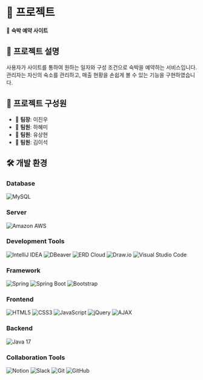 # 🚀 프로젝트

🏨 **숙박 예약 사이트**

## 📖 프로젝트 설명
사용자가 사이트를 통하여 원하는 일자와 구성 조건으로 숙박을 예약하는 서비스입니다. 관리자는 자신의 숙소를 관리하고, 매출 현황을 손쉽게 볼 수 있는 기능을 구현하였습니다.

## 👥 프로젝트 구성원
- 👑 **팀장**: 이진우
- 👤 **팀원**: 하혜미
- 👤 **팀원**: 유상현
- 👤 **팀원**: 김이석

## 🛠 개발 환경

### Database
![MySQL](https://img.shields.io/badge/MySQL-4479A1?style=for-the-badge&logo=mysql&logoColor=white)

### Server
![Amazon AWS](https://img.shields.io/badge/Amazon%20AWS-232F3E?style=for-the-badge&logo=amazon-aws&logoColor=white)

### Development Tools
![IntelliJ IDEA](https://img.shields.io/badge/IntelliJ%20IDEA-000000?style=for-the-badge&logo=intellij-idea&logoColor=white)
![DBeaver](https://img.shields.io/badge/DBeaver-372923?style=for-the-badge&logo=dbeaver&logoColor=white)
![ERD Cloud](https://img.shields.io/badge/ERD%20Cloud-005EFF?style=for-the-badge&logo=erddap&logoColor=white)
![Draw.io](https://img.shields.io/badge/Draw.io-FF9900?style=for-the-badge&logo=draw.io&logoColor=white)
![Visual Studio Code](https://img.shields.io/badge/Visual%20Studio%20Code-007ACC?style=for-the-badge&logo=visual-studio-code&logoColor=white)

### Framework
![Spring](https://img.shields.io/badge/Spring-6DB33F?style=for-the-badge&logo=spring&logoColor=white)
![Spring Boot](https://img.shields.io/badge/Spring%20Boot-6DB33F?style=for-the-badge&logo=spring-boot&logoColor=white)
![Bootstrap](https://img.shields.io/badge/Bootstrap-563D7C?style=for-the-badge&logo=bootstrap&logoColor=white)

### Frontend
![HTML5](https://img.shields.io/badge/HTML5-E34F26?style=for-the-badge&logo=html5&logoColor=white)
![CSS3](https://img.shields.io/badge/CSS3-1572B6?style=for-the-badge&logo=css3&logoColor=white)
![JavaScript](https://img.shields.io/badge/JavaScript-F7DF1E?style=for-the-badge&logo=javascript&logoColor=black)
![jQuery](https://img.shields.io/badge/jQuery-0769AD?style=for-the-badge&logo=jquery&logoColor=white)
![AJAX](https://img.shields.io/badge/AJAX-003545?style=for-the-badge&logo=ajax&logoColor=white)

### Backend
![Java 17](https://img.shields.io/badge/Java%2017-007396?style=for-the-badge&logo=java&logoColor=white)

### Collaboration Tools
![Notion](https://img.shields.io/badge/Notion-000000?style=for-the-badge&logo=notion&logoColor=white)
![Slack](https://img.shields.io/badge/Slack-4A154B?style=for-the-badge&logo=slack&logoColor=white)
![Git](https://img.shields.io/badge/Git-F05032?style=for-the-badge&logo=git&logoColor=white)
![GitHub](https://img.shields.io/badge/GitHub-181717?style=for-the-badge&logo=github&logoColor=white)
